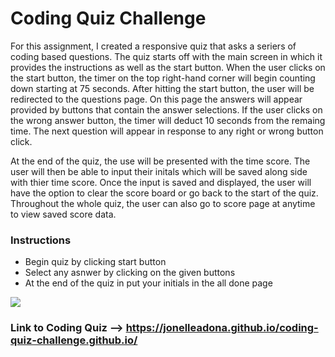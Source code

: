 # Coding Quiz Challenge 

For this assignment, I created a responsive quiz that asks a seriers of coding based questions. The quiz starts off with the main screen in which it provides the instructions as well as the start button. When the user clicks on the start button, the timer on the top right-hand corner will begin counting down starting at 75 seconds. After hitting the start button, the user will be redirected to the questions page. On this page the answers will appear provided by buttons that contain the answer selections. If the user clicks on the wrong answer button, the timer will deduct 10 seconds from the remaing time. The next question will appear in response to any right or wrong button click. 

At the end of the quiz, the use will be presented with the time score. The user will then be able to input their initals which will be saved along side with thier time score. Once the input is saved and displayed, the user will have the option to clear the score board or go back to the start of the quiz. Throughout the whole quiz, the user can also go to score page at anytime to view saved score data. 

### Instructions
- Begin quiz by clicking start button 
- Select any asnwer by clicking on the given buttons 
- At the end of the quiz in put your initials in the all done page 

![](./assets/img/quiz-demo.gif)

### Link to Coding Quiz --> https://jonelleadona.github.io/coding-quiz-challenge.github.io/
 
